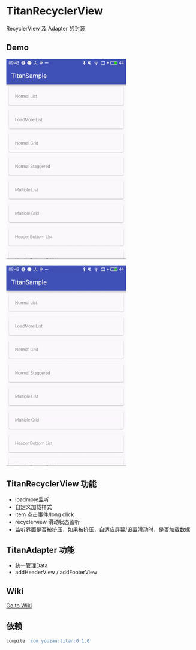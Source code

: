 TitanRecyclerView
===

RecyclerView 及 Adapter 的封装

## Demo

![](art/demo1.gif)

![](art/demo2.gif)

## TitanRecyclerView 功能

* loadmore监听
* 自定义加载样式
* item 点击事件/long click
* recyclerview 滑动状态监听
* 监听界面是否被挤压，如果被挤压，自适应屏幕/设置滑动时，是否加载数据

## TitanAdapter 功能

* 统一管理Data
* addHeaderView / addFooterView

## Wiki

[Go to Wiki](https://github.com/youzan/TitanRecyclerView/wiki)

## 依赖

```groovy
compile 'com.youzan:titan:0.1.0'
```
